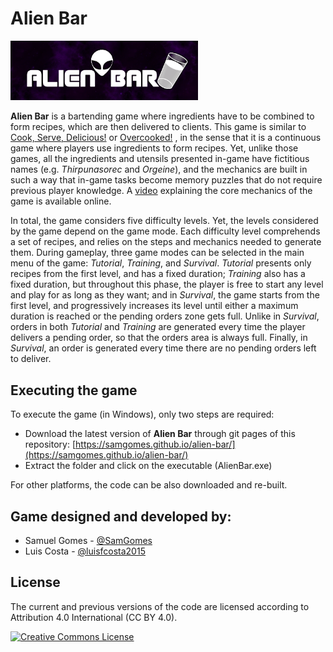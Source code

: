 # Alien Bar

<img src="./ReadmeStuff/logo.png" width="300">

**Alien Bar** is a bartending game where ingredients have to be combined to form recipes, which are then delivered to clients. This game is similar to [Cook, Serve, Delicious!](https://www.cookservedelicious.com/yum/) or [Overcooked!](https://www.team17.com/games/overcooked/) , in the sense that it is a continuous game where players use ingredients to form recipes. Yet, unlike those games, all the ingredients and utensils presented in-game have fictitious names (e.g. _Thirpunasorec_ and _Orgeine_), and the mechanics are built in such a way that in-game tasks become memory puzzles that do not require previous player knowledge. A [video](https://youtu.be/F0gqm1vBTV8) explaining the core mechanics of the game is available online.

In total, the game considers five difficulty levels. Yet, the levels considered by the game depend on the game mode. Each difficulty level comprehends a set of recipes, and relies on the steps and mechanics needed to generate them. During gameplay, three game modes can be selected in the main menu of the game: _Tutorial_, _Training_, and _Survival_. _Tutorial_ presents only recipes from the first level, and has a fixed duration; _Training_ also has a fixed duration, but throughout this phase, the player is free to start any level and play for as long as they want; and in _Survival_, the game starts from the first level, and progressively increases its level until either a maximum duration is reached or the pending orders zone gets full. Unlike in _Survival_, orders in both _Tutorial_ and _Training_ are generated every time the player delivers a pending order, so that the orders area is always full. Finally, in _Survival_, an order is generated every time there are no pending orders left to deliver. 

## Executing the game

To execute the game (in Windows), only two steps are required:
- Download the latest version of **Alien Bar** through git pages of this repository: [https://samgomes.github.io/alien-bar/](https://samgomes.github.io/alien-bar/)
- Extract the folder and click on the executable (AlienBar.exe)

For other platforms, the code can be also downloaded and re-built.

## Game designed and developed by:
- Samuel Gomes - [@SamGomes](https://github.com/SamGomes)
- Luis Costa - [@luisfcosta2015](https://github.com/luisfcosta2015)

## License
The current and previous versions of the code are licensed according to Attribution 4.0 International (CC BY 4.0).  
 
 <a rel="license" href="http://creativecommons.org/licenses/by/4.0/"><img alt="Creative Commons License" style="border-width:0" src="https://i.creativecommons.org/l/by/4.0/88x31.png" /></a><br />
